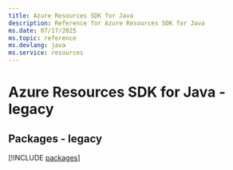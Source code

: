 ```yaml
---
title: Azure Resources SDK for Java
description: Reference for Azure Resources SDK for Java
ms.date: 07/17/2025
ms.topic: reference
ms.devlang: java
ms.service: resources
---
```

# Azure Resources SDK for Java - legacy
## Packages - legacy
[!INCLUDE [packages](resources-index.md)]